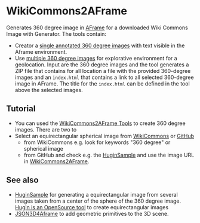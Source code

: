 # WikiCommons2AFrame
Generates 360 degree image in [AFrame](https://aframe.io) for a downloaded Wiki Commons Image with Generator. The tools contain:
* Creator a [single annotated 360 degree images](https://niebert.github.io/WikiCommons2AFrame/aframe360starter.html) with text visible in the Aframe environment.
* Use [multiple 360 degree images](https://niebert.github.io/WikiCommons2AFrame/aframe360starter.html) for explorative environment for a geolocation. Input are the 360 degree images and the tool generates a ZIP file that contains for all location a file with the provided 360-degree images and an `index.html` that contains a link to all selected  360-degree image in AFrame. The title for the `index.html` can be defined in the tool above the selected images.

## Tutorial
* You can used the [WikiCommons2AFrame Tools](https://niebert.github.io/WikiCommons2AFrame) to create 360 degree images. There are two to
* Select an equirectangular spherical image from [WikiCommons](https://upload.wikimedia.org/wikipedia/commons/thumb/d/d8/Aldara_parks.jpg/1280px-Aldara_parks.jpg) or [GitHub](https://www.github.com/niebert/HuginSample)
   * from WikiCommons e.g. look for keywords "360 degree" or spherical image  
   * from GitHub and check e.g. the [HuginSample](https://www.github.com/niebert/HuginSample) and use the image URL in [WikiCommons2AFrame](https://niebert.github.io/WikiCommons2AFrame).


## See also
* [HuginSample](https://www.github.com/niebert/HuginSample) for generating a equirectangular image from several images taken from a center of the sphere of the 360 degree image. [Hugin is an OpenSource tool](http://hugin.sourceforge.net/) to create equirectangular images
* [JSON3D4Aframe](https://niebert.github.io/JSON3D4Aframe) to add geometric primitives to the 3D scene.
